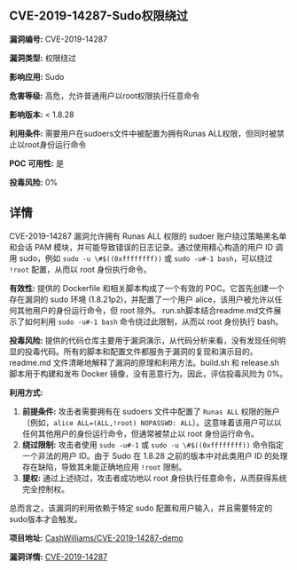 ## CVE-2019-14287-Sudo权限绕过

**漏洞编号:** CVE-2019-14287

**漏洞类型:** 权限绕过

**影响应用:** Sudo

**危害等级:** 高危，允许普通用户以root权限执行任意命令

**影响版本:** < 1.8.28

**利用条件:** 需要用户在sudoers文件中被配置为拥有Runas ALL权限，但同时被禁止以root身份运行命令

**POC 可用性:** 是

**投毒风险:** 0%

## 详情

CVE-2019-14287 漏洞允许拥有 Runas ALL 权限的 sudoer 账户绕过策略黑名单和会话 PAM 模块，并可能导致错误的日志记录。通过使用精心构造的用户 ID 调用 sudo，例如 `sudo -u \#$((0xffffffff))` 或 `sudo -u#-1 bash`，可以绕过 `!root` 配置，从而以 root 身份执行命令。 

**有效性:** 提供的 Dockerfile 和相关脚本构成了一个有效的 POC。它首先创建一个存在漏洞的 sudo 环境 (1.8.21p2)，并配置了一个用户 alice，该用户被允许以任何其他用户的身份运行命令，但 root 除外。 run.sh脚本结合readme.md文件展示了如何利用 `sudo -u#-1 bash` 命令绕过此限制，从而以 root 身份执行 bash。

**投毒风险:** 提供的代码仓库主要用于漏洞演示，从代码分析来看，没有发现任何明显的投毒代码。所有的脚本和配置文件都服务于漏洞的复现和演示目的。readme.md 文件清晰地解释了漏洞的原理和利用方法。build.sh 和 release.sh 脚本用于构建和发布 Docker 镜像，没有恶意行为。因此，评估投毒风险为 0%。

**利用方式:**
1.  **前提条件:** 攻击者需要拥有在 sudoers 文件中配置了 `Runas ALL` 权限的账户（例如，`alice ALL=(ALL,!root) NOPASSWD: ALL`）。这意味着该用户可以以任何其他用户的身份运行命令，但通常被禁止以 root 身份运行命令。
2.  **绕过限制:** 攻击者使用 `sudo -u#-1` 或 `sudo -u \#$((0xffffffff))` 命令指定一个非法的用户 ID。由于 Sudo 在 1.8.28 之前的版本中对此类用户 ID 的处理存在缺陷，导致其未能正确地应用 `!root` 限制。
3.  **提权:** 通过上述绕过，攻击者成功地以 root 身份执行任意命令，从而获得系统完全控制权。

总而言之，该漏洞的利用依赖于特定 sudo 配置和用户输入，并且需要特定的sudo版本才会触发。

**项目地址:** [CashWilliams/CVE-2019-14287-demo](https://github.com/CashWilliams/CVE-2019-14287-demo)

**漏洞详情:** [CVE-2019-14287](https://nvd.nist.gov/vuln/detail/CVE-2019-14287)